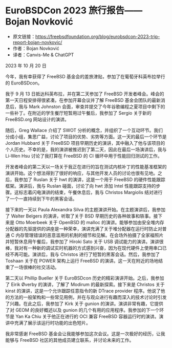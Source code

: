 # EuroBSDCon 2023 旅行报告——Bojan Novković

- 原文链接：<https://freebsdfoundation.org/blog/eurobsdcon-2023-trip-report-bojan-novkovic/>
- 作者：Bojan Novković
- 译者：Canvis-Me & ChatGPT

2023 年 10 月 20 日

今年，我有幸获得了 FreeBSD 基金会的差旅津贴，参加了在葡萄牙科英布拉举行的 EuroBSDcon。

我于 9 月 13 日抵达科英布拉，并在第二天参加了 FreeBSD 开发者峰会。峰会的第一天日程安排得很紧凑。在参加开幕会议并了解 FreeBSD 基金会团队的最新消息后，我与 Mark Johnston 会面，审查并提交了今年谷歌编程之夏项目中剩下的一些补丁。在附近的学生餐厅短暂用过午餐后，我参加了 Sergio 关于新的 FreeBSD.org 网站设计的演讲。

随后，Greg Wallace 介绍了 SWOT 分析的概念，并组织了一个互动环节。我们分成小组，集思广益，讨论了项目的优势、劣势等方面。这一天的最后一个环节是 Jordan Hubbard 关于 FreeBSD 项目早期历史的演讲，其中融入了他与该项目的个人历史。不幸的是，我的演讲被推迟到了第二天，因此在最后一场演讲后，我与 Li-Wen Hsu 讨论了我打算在 FreeBSD 的 CI 循环中用于性能回归测试的工作。

开发者峰会的第二天以一场关于我正在进行的旨在测试内核补丁的性能基准框架的演讲开始。这个想法得到了很好的响应，与其他开发人员的讨论也很有见地。之后，我参加了 Ruslan 关于 hwt 的演讲，这是一个用于 FreeBSD 的硬件性能跟踪框架。演讲后，我与 Ruslan 碰面，讨论了向 hwt 添加 Intel 性能跟踪支持的步骤。这标志着闪电演讲的结束，午餐休息后，我与 Christos Margiolis 结对进行了一个一直持续到下午的黑客会话。

接下来的一天以 Paula Alexandra Silva 的主题演讲开始。在主题演讲后，我参加了 Walter Belgers 的演讲，听取了关于 BSD 早期历史的各种故事和轶事。接下来是 Otto Moerbeek 关于 OpenBSD 的 malloc 的演讲。能够参加由安全堆内存分配器的先驱提供的讲座是一种荣幸，演讲充满了关于堆分配器在运行时防止对普通 C 内存管理错误的恶意滥用的机制的细节和见解。在会场外拍摄了全家福照片并短暂休息用午餐后，我参加了 Hiroki Sato 关于 USB 调试能力的演讲。演讲很棒，我对有一种新的调试实时机器的方式感到兴奋，因为在现代硬件上使用串口已经不再可能。演讲后，我与 Christos 进行了短暂的黑客会话。然后，我参加了 Toshaan 关于在 POWER 架构上运行 FreeBSD 的演讲。这一天在附近的场地结束了一场很棒的社交活动。

第二天以 Phillip Bueller 关于 EuroBSDcon 历史的精彩演讲开始。之后，我参加了 Eirik Øverby 的演讲，了解了 Modirum 的最新探索。接下来是 Christos 关于 kinst 的演讲，这是一个允许跟踪任意指令的新 DTrace provider 程序。他说了他的方法的一般架构和一些常见用例，并在与观众进行有趣而深入的技术讨论时引发了兴趣。在此之后，我参加了 Kirk 关于 gunion 的演讲。演讲非常有趣，它提供了对 GEOM 的良好概述以及 gunion 的几个有用的应用程序。我参加的下一个环节是 Yan Ka Chiu 关于他正在进行的 OCI 兼容 FreeBSD 容器运行时的演讲。演讲中充满了展示该运行时功能的出色短片。

我非常感谢 FreeBSD 基金会让我能够参加这次会议。这是一次极好的经历，让我能够与 FreeBSD 社区的其他成员建立联系，并讨论未来的工作。
